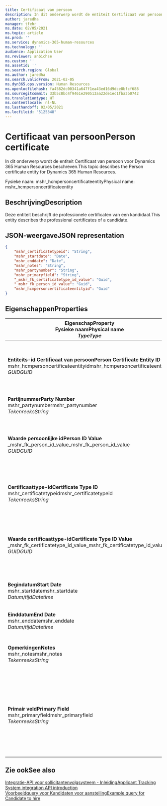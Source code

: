 ```yaml
---
title: Certificaat van persoon
description: In dit onderwerp wordt de entiteit Certificaat van persoon voor Dynamics 365 Human Resources beschreven.
author: jaredha
manager: tfehr
ms.date: 02/05/2021
ms.topic: article
ms.prod: ''
ms.service: dynamics-365-human-resources
ms.technology: ''
audience: Application User
ms.reviewer: anbichse
ms.custom: ''
ms.assetid: ''
ms.search.region: Global
ms.author: jaredha
ms.search.validFrom: 2021-02-05
ms.dyn365.ops.version: Human Resources
ms.openlocfilehash: fa4582dc00341a647f1ea43ed16d9dce8bfcf688
ms.sourcegitcommit: 33b5c8bc4f9461e290513aa22de1ec1fba3b0742
ms.translationtype: HT
ms.contentlocale: nl-NL
ms.lasthandoff: 02/05/2021
ms.locfileid: "5125348"
---
```

# <a name="person-certificate"></a><span data-ttu-id="63c91-103">Certificaat van persoon</span><span class="sxs-lookup"><span data-stu-id="63c91-103">Person certificate</span></span>

<span data-ttu-id="63c91-104">In dit onderwerp wordt de entiteit Certificaat van persoon voor Dynamics 365 Human Resources beschreven.</span><span class="sxs-lookup"><span data-stu-id="63c91-104">This topic describes the Person certificate entity for Dynamics 365 Human Resources.</span></span>

<span data-ttu-id="63c91-105">Fysieke naam: mshr_hcmpersoncertificateentity</span><span class="sxs-lookup"><span data-stu-id="63c91-105">Physical name: mshr_hcmpersoncertificateentity</span></span>

## <a name="description"></a><span data-ttu-id="63c91-106">Beschrijving</span><span class="sxs-lookup"><span data-stu-id="63c91-106">Description</span></span>

<span data-ttu-id="63c91-107">Deze entiteit beschrijft de professionele certificaten van een kandidaat.</span><span class="sxs-lookup"><span data-stu-id="63c91-107">This entity describes the professional certificates of a candidate.</span></span>

## <a name="json-representation"></a><span data-ttu-id="63c91-108">JSON-weergave</span><span class="sxs-lookup"><span data-stu-id="63c91-108">JSON representation</span></span>

```json
{
    "mshr_certificatetypeid": "String",
    "mshr_startdate": "Date",
    "mshr_enddate": "Date",
    "mshr_notes": "String",
    "mshr_partynumber": "String",
    "mshr_primaryfield": "String",
    "_mshr_fk_certificatetype_id_value": "Guid",
    "_mshr_fk_person_id_value": "Guid",
    "mshr_hcmpersoncertificateentityid": "Guid"
}
```

## <a name="properties"></a><span data-ttu-id="63c91-109">Eigenschappen</span><span class="sxs-lookup"><span data-stu-id="63c91-109">Properties</span></span>

| <span data-ttu-id="63c91-110">Eigenschap</span><span class="sxs-lookup"><span data-stu-id="63c91-110">Property</span></span><br><span data-ttu-id="63c91-111">**Fysieke naam**</span><span class="sxs-lookup"><span data-stu-id="63c91-111">**Physical name**</span></span><br><span data-ttu-id="63c91-112">**_Type_**</span><span class="sxs-lookup"><span data-stu-id="63c91-112">**_Type_**</span></span> | <span data-ttu-id="63c91-113">Gebruiken</span><span class="sxs-lookup"><span data-stu-id="63c91-113">Use</span></span> | <span data-ttu-id="63c91-114">Beschrijving</span><span class="sxs-lookup"><span data-stu-id="63c91-114">Description</span></span> |
| --- | --- | --- |
| <span data-ttu-id="63c91-115">**Entiteits-id Certificaat van persoon**</span><span class="sxs-lookup"><span data-stu-id="63c91-115">**Person Certificate Entity ID**</span></span><br><span data-ttu-id="63c91-116">mshr_hcmpersoncertificateentityid</span><span class="sxs-lookup"><span data-stu-id="63c91-116">mshr_hcmpersoncertificateentityid</span></span><br><span data-ttu-id="63c91-117">*GUID*</span><span class="sxs-lookup"><span data-stu-id="63c91-117">*GUID*</span></span> | <span data-ttu-id="63c91-118">Alleen-lezen</span><span class="sxs-lookup"><span data-stu-id="63c91-118">Read-only</span></span><br><span data-ttu-id="63c91-119">Vereist</span><span class="sxs-lookup"><span data-stu-id="63c91-119">Required</span></span> | <span data-ttu-id="63c91-120">Door het systeem gegenereerde unieke id voor de entiteitsrecord van het certificaat van de persoon.</span><span class="sxs-lookup"><span data-stu-id="63c91-120">System-generated unique identifier for the person certificate entity record.</span></span> |
| <span data-ttu-id="63c91-121">**Partijnummer**</span><span class="sxs-lookup"><span data-stu-id="63c91-121">**Party Number**</span></span><br><span data-ttu-id="63c91-122">mshr_partynumber</span><span class="sxs-lookup"><span data-stu-id="63c91-122">mshr_partynumber</span></span><br><span data-ttu-id="63c91-123">*Tekenreeks*</span><span class="sxs-lookup"><span data-stu-id="63c91-123">*String*</span></span> | <span data-ttu-id="63c91-124">Lezen/schrijven</span><span class="sxs-lookup"><span data-stu-id="63c91-124">Read/write</span></span><br><span data-ttu-id="63c91-125">Vereist</span><span class="sxs-lookup"><span data-stu-id="63c91-125">Required</span></span> | <span data-ttu-id="63c91-126">De partij-id (persoon) van de kandidaat.</span><span class="sxs-lookup"><span data-stu-id="63c91-126">The party (person) ID of the candidate.</span></span> |
| <span data-ttu-id="63c91-127">**Waarde persoonlijke id**</span><span class="sxs-lookup"><span data-stu-id="63c91-127">**Person ID Value**</span></span><br><span data-ttu-id="63c91-128">_mshr_fk_person_id_value</span><span class="sxs-lookup"><span data-stu-id="63c91-128">_mshr_fk_person_id_value</span></span><br><span data-ttu-id="63c91-129">*GUID*</span><span class="sxs-lookup"><span data-stu-id="63c91-129">*GUID*</span></span> | <span data-ttu-id="63c91-130">Alleen-lezen</span><span class="sxs-lookup"><span data-stu-id="63c91-130">Read-only</span></span><br><span data-ttu-id="63c91-131">Vereist</span><span class="sxs-lookup"><span data-stu-id="63c91-131">Required</span></span><br><span data-ttu-id="63c91-132">Refererende sleutel: mshr_dirpersonentityid van mshr_dirpersonentity</span><span class="sxs-lookup"><span data-stu-id="63c91-132">Foreign key: mshr_dirpersonentityid of mshr_dirpersonentity</span></span> | <span data-ttu-id="63c91-133">De door het systeem gegenereerde unieke id voor de entiteitsrecord van de partij (persoon).</span><span class="sxs-lookup"><span data-stu-id="63c91-133">The system-generated identifier of the party (person) entity record.</span></span> |
| <span data-ttu-id="63c91-134">**Certificaattype-id**</span><span class="sxs-lookup"><span data-stu-id="63c91-134">**Certificate Type ID**</span></span><br><span data-ttu-id="63c91-135">mshr_certificatetypeid</span><span class="sxs-lookup"><span data-stu-id="63c91-135">mshr_certificatetypeid</span></span><br><span data-ttu-id="63c91-136">*Tekenreeks*</span><span class="sxs-lookup"><span data-stu-id="63c91-136">*String*</span></span> | <span data-ttu-id="63c91-137">Lezen/schrijven</span><span class="sxs-lookup"><span data-stu-id="63c91-137">Read/write</span></span><br><span data-ttu-id="63c91-138">Vereist</span><span class="sxs-lookup"><span data-stu-id="63c91-138">Required</span></span> |  <span data-ttu-id="63c91-139">De id van het certificaattype dat is gedefinieerd in Human Resources.</span><span class="sxs-lookup"><span data-stu-id="63c91-139">The identifier of the certificate type defined in Human Resources.</span></span> |
| <span data-ttu-id="63c91-140">**Waarde certificaattype-id**</span><span class="sxs-lookup"><span data-stu-id="63c91-140">**Certificate Type ID Value**</span></span><br><span data-ttu-id="63c91-141">_mshr_fk_certificatetype_id_value</span><span class="sxs-lookup"><span data-stu-id="63c91-141">_mshr_fk_certificatetype_id_value</span></span><br><span data-ttu-id="63c91-142">*GUID*</span><span class="sxs-lookup"><span data-stu-id="63c91-142">*GUID*</span></span> | <span data-ttu-id="63c91-143">Alleen-lezen</span><span class="sxs-lookup"><span data-stu-id="63c91-143">Read-only</span></span><br><span data-ttu-id="63c91-144">Vereist</span><span class="sxs-lookup"><span data-stu-id="63c91-144">Required</span></span><br><span data-ttu-id="63c91-145">Refererende sleutel: mshr_hcmcertificatetypeentityid van mshr_hcmcertificatetypeentity</span><span class="sxs-lookup"><span data-stu-id="63c91-145">Foreign key: mshr_hcmcertificatetypeentityid of mshr_hcmcertificatetypeentity</span></span> | <span data-ttu-id="63c91-146">Door het systeem gegenereerde unieke id voor het certificaattype in de gekoppelde entiteit.</span><span class="sxs-lookup"><span data-stu-id="63c91-146">System-generated unique identifier of the certificate type in the associated entity.</span></span> |
| <span data-ttu-id="63c91-147">**Begindatum**</span><span class="sxs-lookup"><span data-stu-id="63c91-147">**Start Date**</span></span><br><span data-ttu-id="63c91-148">mshr_startdate</span><span class="sxs-lookup"><span data-stu-id="63c91-148">mshr_startdate</span></span><br><span data-ttu-id="63c91-149">*Datum/tijd*</span><span class="sxs-lookup"><span data-stu-id="63c91-149">*Datetime*</span></span> | <span data-ttu-id="63c91-150">Lezen/schrijven</span><span class="sxs-lookup"><span data-stu-id="63c91-150">Read/write</span></span><br><span data-ttu-id="63c91-151">Vereist</span><span class="sxs-lookup"><span data-stu-id="63c91-151">Required</span></span> | <span data-ttu-id="63c91-152">De datum waarop het certificaat is uitgegeven.</span><span class="sxs-lookup"><span data-stu-id="63c91-152">The date at which the certificate was issued.</span></span> |
| <span data-ttu-id="63c91-153">**Einddatum**</span><span class="sxs-lookup"><span data-stu-id="63c91-153">**End Date**</span></span><br><span data-ttu-id="63c91-154">mshr_enddate</span><span class="sxs-lookup"><span data-stu-id="63c91-154">mshr_enddate</span></span><br><span data-ttu-id="63c91-155">*Datum/tijd*</span><span class="sxs-lookup"><span data-stu-id="63c91-155">*Datetime*</span></span> | <span data-ttu-id="63c91-156">Lezen/schrijven</span><span class="sxs-lookup"><span data-stu-id="63c91-156">Read/write</span></span><br><span data-ttu-id="63c91-157">Optioneel</span><span class="sxs-lookup"><span data-stu-id="63c91-157">Optional</span></span> | <span data-ttu-id="63c91-158">De datum waarop het certificaat afloopt.</span><span class="sxs-lookup"><span data-stu-id="63c91-158">The date at which the certificate will expire.</span></span> |
| <span data-ttu-id="63c91-159">**Opmerkingen**</span><span class="sxs-lookup"><span data-stu-id="63c91-159">**Notes**</span></span><br><span data-ttu-id="63c91-160">mshr_notes</span><span class="sxs-lookup"><span data-stu-id="63c91-160">mshr_notes</span></span><br><span data-ttu-id="63c91-161">*Tekenreeks*</span><span class="sxs-lookup"><span data-stu-id="63c91-161">*String*</span></span> | <span data-ttu-id="63c91-162">Lezen/schrijven</span><span class="sxs-lookup"><span data-stu-id="63c91-162">Read/write</span></span><br><span data-ttu-id="63c91-163">Optioneel</span><span class="sxs-lookup"><span data-stu-id="63c91-163">Optional</span></span> | <span data-ttu-id="63c91-164">Notities die worden gebruikt door aanstellende managers en wervers.</span><span class="sxs-lookup"><span data-stu-id="63c91-164">Notes for use by hiring managers and recruiters.</span></span> |
| <span data-ttu-id="63c91-165">**Primair veld**</span><span class="sxs-lookup"><span data-stu-id="63c91-165">**Primary Field**</span></span><br><span data-ttu-id="63c91-166">mshr_primaryfield</span><span class="sxs-lookup"><span data-stu-id="63c91-166">mshr_primaryfield</span></span><br><span data-ttu-id="63c91-167">*Tekenreeks*</span><span class="sxs-lookup"><span data-stu-id="63c91-167">*String*</span></span> | <span data-ttu-id="63c91-168">Alleen-lezen</span><span class="sxs-lookup"><span data-stu-id="63c91-168">Read-only</span></span><br><span data-ttu-id="63c91-169">Vereist</span><span class="sxs-lookup"><span data-stu-id="63c91-169">Required</span></span> |  <span data-ttu-id="63c91-170">Het veld dat moet worden gebruikt als id van de entiteitsrecord.</span><span class="sxs-lookup"><span data-stu-id="63c91-170">Field to be used as an identifier of the entity record.</span></span> <span data-ttu-id="63c91-171">Combinatie van partijnummer, certificaattype-id en begindatum.</span><span class="sxs-lookup"><span data-stu-id="63c91-171">Combination of party number, certificate type ID, and start date.</span></span> |

## <a name="see-also"></a><span data-ttu-id="63c91-172">Zie ook</span><span class="sxs-lookup"><span data-stu-id="63c91-172">See also</span></span>

[<span data-ttu-id="63c91-173">Integratie-API voor sollicitantenvolgsysteem - Inleiding</span><span class="sxs-lookup"><span data-stu-id="63c91-173">Applicant Tracking System integration API introduction</span></span>](hr-admin-integration-ats-api-introduction.md)<br>
[<span data-ttu-id="63c91-174">Voorbeeldquery voor Kandidaten voor aanstelling</span><span class="sxs-lookup"><span data-stu-id="63c91-174">Example query for Candidate to hire</span></span>](hr-admin-integration-ats-api-candidate-to-hire-example-query.md)

